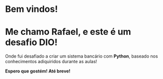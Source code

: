 # Bem vindos!

# Me chamo Rafael, e este é um desafio DIO!
Onde fui desafiado a criar um sistema bancário com **Python**, baseado nos conhecimentos adiquiridos durante as aulas!

**Espero que gostém! Até breve!**
